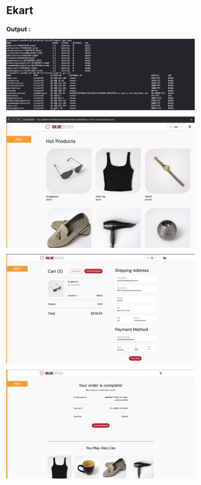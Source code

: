 # Ekart

### Output :

![1728217303221](image/README/1728217303221.png)

![1728217199059](image/README/1728217199059.png)

![1728217210268](image/README/1728217210268.png)

![1728217220276](image/README/1728217220276.png)
